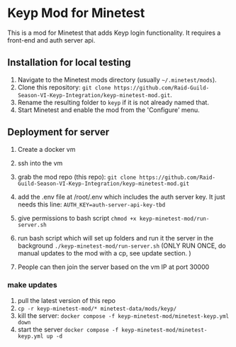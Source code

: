 # Keyp Mod for Minetest

This is a mod for Minetest that adds Keyp login functionality. It requires a front-end and auth server api.

## Installation for local testing

1. Navigate to the Minetest mods directory (usually `~/.minetest/mods`).
2. Clone this repository: `git clone https://github.com/Raid-Guild-Season-VI-Keyp-Integration/keyp-minetest-mod.git`.
3. Rename the resulting folder to `keyp` if it is not already named that.
4. Start Minetest and enable the mod from the 'Configure' menu.

## Deployment for server

1. Create a docker vm

2. ssh into the vm

3. grab the mod repo (this repo): `git clone https://github.com/Raid-Guild-Season-VI-Keyp-Integration/keyp-minetest-mod.git`

4. add the .env file at /root/.env which includes the auth server key. It just needs this line: `AUTH_KEY=auth-server-api-key-tbd`

5. give permissions to bash script `chmod +x keyp-minetest-mod/run-server.sh`

6. run bash script which will set up folders and run it the server in the background `./keyp-minetest-mod/run-server.sh` (ONLY RUN ONCE, do manual updates to the mod with a cp, see update section. )

7. People can then join the server based on the vm IP at port 30000

### make updates

1. pull the latest version of this repo
2. `cp -r keyp-minetest-mod/* minetest-data/mods/keyp/`
3. kill the server: `docker compose -f keyp-minetest-mod/minetest-keyp.yml down`
4. start the server `docker compose -f keyp-minetest-mod/minetest-keyp.yml up -d`
